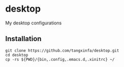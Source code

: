 # desktop #

My desktop configurations

## Installation ##

    git clone https://github.com/tangxinfa/desktop.git
    cd desktop
    cp -rs ${PWD}/{bin,.config,.emacs.d,.xinitrc} ~/
